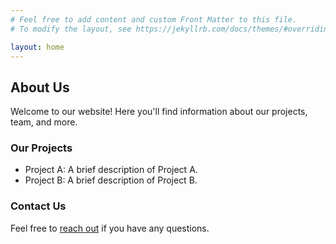 ```yaml
---
# Feel free to add content and custom Front Matter to this file.
# To modify the layout, see https://jekyllrb.com/docs/themes/#overriding-theme-defaults

layout: home
---
```


## About Us

Welcome to our website! Here you'll find information about our projects, team, and more.

### Our Projects

- Project A: A brief description of Project A.
- Project B: A brief description of Project B.

### Contact Us

Feel free to [reach out](mailto:contact@example.com) if you have any questions.